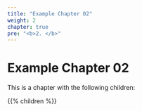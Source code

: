 ```yaml
---
title: "Example Chapter 02"
weight: 2
chapter: true
pre: "<b>2. </b>"
---
```


# Example Chapter 02

This is a chapter with the following children:

{{% children  %}}
